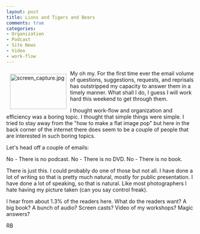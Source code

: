 ```yaml
---
layout: post
title: Lions and Tigers and Bears
comments: true
categories:
- Organization
- Podcast
- Site News
- Video
- work-flow
---
```

<a href="/wp-content/uploads/2009/02/screen_capture.jpg"><img title="screen_capture.jpg" src="/wp-content/uploads/2009/02/.thumbs/.screen_capture.jpg" border="0" alt="screen_capture.jpg" hspace="10" vspace="10" width="150" height="94" align="left" /></a>My oh my. For the first time ever the email volume of questions, suggestions, requests, and reprisals has outstripped my capacity to answer them in a timely manner. What shall I do, I guess I will work hard this weekend to get through them.

I thought work-flow and organization and efficiency was a boring topic. I thought that simple things were simple. I tried to stay away from the "how to make a flat image pop" but here in the back corner of the internet there does seem to be a couple of people that are interested in such boring topics.<!--more-->

Let's head off a couple of emails:

No - There is no podcast.
No - There is no DVD.
No - There is no book.

There is just this. I could probably do one of those but not all. I have done a lot of writing so that is pretty much natural, mostly for public presentation. I have done a lot of speaking, so that is natural. Like most photographers I hate having my picture taken (can you say control freak).

I hear from about 1.3% of the readers here. What do the readers want? A big book? A bunch of audio? Screen casts? Video of my workshops? Magic answers?

RB